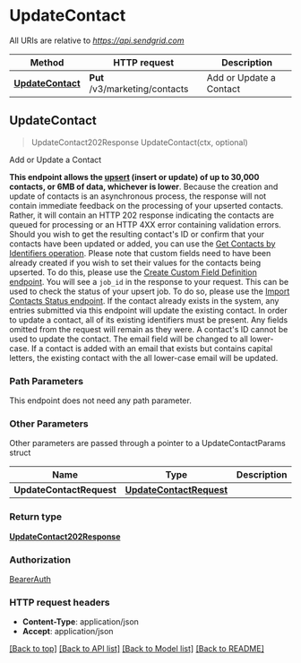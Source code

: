 # UpdateContact

All URIs are relative to *https://api.sendgrid.com*

Method | HTTP request | Description
------------- | ------------- | -------------
[**UpdateContact**](UpdateContact.md#UpdateContact) | **Put** /v3/marketing/contacts | Add or Update a Contact



## UpdateContact

> UpdateContact202Response UpdateContact(ctx, optional)

Add or Update a Contact

**This endpoint allows the [upsert](https://en.wiktionary.org/wiki/upsert) (insert or update) of up to 30,000 contacts, or 6MB of data, whichever is lower**. Because the creation and update of contacts is an asynchronous process, the response will not contain immediate feedback on the processing of your upserted contacts. Rather, it will contain an HTTP 202 response indicating the contacts are queued for processing or an HTTP 4XX error containing validation errors. Should you wish to get the resulting contact's ID or confirm that your contacts have been updated or added, you can use the [Get Contacts by Identifiers operation](https://www.twilio.com/docs/sendgrid/api-reference/contacts/get-contacts-by-identifiers). Please note that custom fields need to have been already created if you wish to set their values for the contacts being upserted. To do this, please use the [Create Custom Field Definition endpoint](https://www.twilio.com/docs/sendgrid/api-reference/custom-fields/create-custom-field-definition). You will see a `job_id` in the response to your request. This can be used to check the status of your upsert job. To do so, please use the [Import Contacts Status endpoint](https://www.twilio.com/docs/sendgrid/api-reference/contacts/import-contacts-status). If the contact already exists in the system, any entries submitted via this endpoint will update the existing contact. In order to update a contact, all of its existing identifiers must be present. Any fields omitted from the request will remain as they were. A contact's ID cannot be used to update the contact. The email field will be changed to all lower-case. If a contact is added with an email that exists but contains capital letters, the existing contact with the all lower-case email will be updated.

### Path Parameters

This endpoint does not need any path parameter.

### Other Parameters

Other parameters are passed through a pointer to a UpdateContactParams struct


Name | Type | Description
------------- | ------------- | -------------
**UpdateContactRequest** | [**UpdateContactRequest**](UpdateContactRequest.md) | 

### Return type

[**UpdateContact202Response**](UpdateContact202Response.md)

### Authorization

[BearerAuth](../README.md#BearerAuth)

### HTTP request headers

- **Content-Type**: application/json
- **Accept**: application/json

[[Back to top]](#) [[Back to API list]](../README.md#documentation-for-api-endpoints)
[[Back to Model list]](../README.md#documentation-for-models)
[[Back to README]](../README.md)

